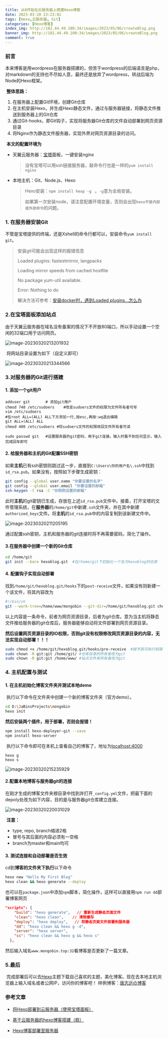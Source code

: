 ```yaml
---
title: 从0开始在云服务器上搭建Hexo博客
date: 2023-03-20 23:23:01
tags: [Hexo,云服务器, Git]
categories: [Hexo博客]
index_img: http://182.44.49.100:34/images/2023/05/06/createBlog.png
banner_img: http://182.44.49.100:34/images/2023/05/06/createBlog.png
comment: true
---
```


### 前言

​	本来博客是用wordpress在服务器搭建的，但苦于wordpress的后端语言是php，对markdown的支持也不尽如人意，最终还是放弃了wordpress，转战后端为Node的Hexo框架。

​	**整体思路：**

1. 在服务器上配置Git环境，创建Git仓库
2. 在主机安装Hexo，并生成Hexo静态文件，通过与服务器链接，将静态文件推送到服务器上的Git仓库
3. 通过Git-hooks，即Git钩子，实现将服务器Git仓库的文件自动部署到网页资源目录
4. 将Nginx作为静态文件服务器，实现外界对网页资源目录的访问。

​	**本文的配置环境为**

 + 天翼云服务器：[宝塔](https://www.bt.cn/new/index.html)面板，一键安装nginx

   > 没有宝塔可以用ssh链接服务器，敲命令行也是一样的`yum install nginx`

 + 本地主机：Git、Node.js、Hexo

   > Hexo安装：`npm install hexp -g ` 。`-g`意为全局安装。
   >
   > 如果第一次安装node，请注意配置环境变量，否则会出现`hexo不是内部或外部命令`的问题。

### 1. 在服务器安装Git

​	不管是宝塔提供的终端，还是Xshell的命令行都可以，安装命令`yum install git`。

> 安装git可能会出现这样的报错信息
>
> Loaded plugins: fastestmirror, langpacks
>
> Loading mirror speeds from cached hostfile
>
> No package yum-util available.
>
> Error: Nothing to do
>
> 解决方法可参考：[安装docker时，遇到Loaded plugins...怎么办](https://blog.csdn.net/weixin_51225684/article/details/128040380)

### 2.在宝塔面板添加站点

​	由于天翼云服务器在域名没有备案的情况下不开放80端口，所以手动设置一个空闲的32端口用于访问网页。



![image-20230320213201932](http://182.44.49.100:34/images/2023/05/06/image-20230320213201932.png)

​	将网站目录设置为如下（自定义即可）



![image-20230320213344566](http://182.44.49.100:34/images/2023/05/06/image-20230320213344566.png)

### 3.对服务器的Git进行搭建

#### 1. 添加一个git用户

```shell
adduser git       # 添加git用户
chmod 740 /etc/sudoers    #改变sudoers文件的权限为文件所有者可写
vim /etc/sudoers
#在root ALL=(ALL) ALL下方添加一行,按esc,再按:wq退出编辑
git ALL=(ALL) ALL
chmod 400 /etc/sudoers #将sudoers文件的权限改回文件所有者可读

sudo passwd git   #设置服务器的git密码，用于git连接。输入时看不到任何显示，输入完成回车即可
```

#### 2. 给服务器和主机的Git配置SSH密钥

​		如果**主机**已有ssh密钥则跳过这一步，直接到`C:\Users\你的用户名\.ssh`中找到`id_rsa.pub`。如果没有，按照如下步骤生成密钥：

```sh
git config --global user.name "你要设置的名字"
git config --global user.email "你要设置的邮箱"
ssh-keygen -t rsa -C "你刚刚设置的邮箱"
```

​		此时**主机**的git密钥已生成，存放在上述`id_rsa.pub`文件中。接着，打开宝塔的文件管理系统，在**服务器**的`/home/git`中新建`.ssh`文件夹，并在其中新建`authorized_keys`文件。将**主机**的`id_rsa.pub`中的内容复制到该新建文件中。



![image-20230320211205195](http://182.44.49.100:34/images/2023/05/06/image-20230320211205195.png)

​		通过配置ssh密钥，主机和服务器的git连接时将不再需要密码，简化了操作。

#### 3.在服务器中创建一个新的Git仓库

```sh
cd /home/git
git init --bare hexoblog.git  #在/home/git下初始化一个名为hexoblog的仓库
```

#### 4. 配置钩子实现自动部署

​	找到`/home/git/hexoblog.git/hooks`下的`post-receive`文件，如果没有则新建一个该文件，将其内容改为

``` sh
#!/bin/sh
git --work-tree=/home/www/mongobin --git-dir=/home/git/hexoblog.git checkout -f

```

​	以上内容是一条命令，前者为网页资源目录，后者为git仓库。意为当主机将静态文件推给服务器的git仓库后，服务器能够自动将文件部署到网页资源目录。

​	**然后设置网页资源目录的IO权限，否则git没有权限修改网页资源目录的内容，无法实现自动部署！！！**

``` sh
sudo chmod +x /home/git/hexoblog.git/hooks/pre-receive  #赋予其可执行权限
sudo chown -R git:git /home/git/ #仓库目录的所有者改为git
sudo chown -R git:git /home/www/ #站点文件夹所有者改为git
```

### 4. 主机配置与测试

#### 1. 在主机初始化博客文件夹并测试本地demo

​	执行以下命令在文件夹中创建一个新的博客文件夹（官方demo）。

```sh
cd D:\JaBinsProjects\mongobin
hexo init
```

**然后安装两个插件，用于部署，否则会报错！**

``` sh
npm install hexo-deployer-git --save
npm install hexo-server
```

​	执行以下命令即可在本机上查看自己的博客了，地址为<localhost:4000>

``` 
hexo g
hexo s
```



![image-20230320215235929](http://182.44.49.100:34/images/2023/05/06/image-20230320215235929.png)

#### 2.配置本地博客与服务器git的连接

​	在刚才生成的博客文件夹根目录中找到并打开`_config.yml`文件，把最下面的depoly处改为如下内容，目的是与服务器git仓库建立连接。

![image-20230320220031029](http://182.44.49.100:34/images/2023/05/06/image-20230320220031029.png)

​	**注意：**

+ type, repo, branch缩进2格
+ 冒号与其后面的内容必须有一空格
+ branch为master和main均可

#### 3. 测试连接和自动部署是否生效

cd到**博客的文件夹下执行**以下命令

``` sh
hexo new "Hello My First Blog"
hexo clean && hexo generate --deploy
```

也可以在`package.json`中添加`npm`脚本，简化操作，这样可以直接用`npm run dd`部署博客网页

``` json
"scripts": {
    "build": "hexo generate",   // 重新生成静态页面文件
    "clean": "hexo clean",    // 清除缓存
    "deploy": "hexo deploy",   // 将静态页面文件部署到服务器
	"dd": "hexo clean && hexo g -d",
    "server": "hexo server",
	"ss": "hexo clean && hexo g && hexo s"
  },

```

然后输入域名`www.mongobin.top:32`看博客是否更新了一篇文章。

### 5.最后

​	完成部署后可以去[Hexo](https://hexo.io/themes/)主题下载自己喜欢的主题，美化博客。现在去本地主机浏览器上输入域名或者公网IP，访问你的博客吧！
样例博客：[唐志远の博客](https://tzy1997.com/)

### 参考文章

+ [将Hexo部署到云服务器（使用宝塔面板）](https://blog.csdn.net/qq_43219561/article/details/116719535)

+ [基于云服务器的hexo博客搭建（稳）](https://blog.csdn.net/weixin_56301399/article/details/129270887)

+ [Hexo博客部署至服务器](https://blog.csdn.net/u013190417/article/details/122694959)

  
